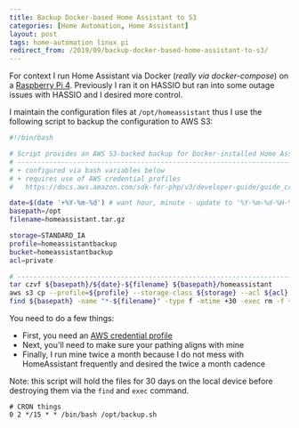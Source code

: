 ```yaml
---
title: Backup Docker-based Home Assistant to S3
categories: [Home Automation, Home Assistant]
layout: post
tags: home-automation linux pi
redirect_from: /2019/09/backup-docker-based-home-assistant-to-s3/
---
```


For context I run Home Assistant via Docker (*really via docker-compose*) on a [Raspberry Pi 4](https://amzn.to/2Ok2biy).  Previously I ran it on HASSIO but ran into some outage issues with HASSIO and I desired more control.

I maintain the configuration files at `/opt/homeassistant` thus I use the following script to backup the configuration to AWS S3:

```bash
#!/bin/bash

# Script provides an AWS S3-backed backup for Docker-installed Home Assistant
# ---------------------------------------------------------------------------
# + configured via bash variables below
# + requires use of AWS credential profiles
#   https://docs.aws.amazon.com/sdk-for-php/v3/developer-guide/guide_credentials_profiles.html

date=$(date '+%Y-%m-%d') # want hour, minute - update to '%Y-%m-%d-%H-%M'
basepath=/opt
filename=homeassistant.tar.gz

storage=STANDARD_IA
profile=homeassistantbackup
bucket=homeassistantbackup
acl=private

# ---------------------------------------------------------------------------
tar czvf ${basepath}/${date}-${filename} ${basepath}/homeassistant
aws s3 cp --profile=${profile} --storage-class ${storage} --acl ${acl} /opt/${date}-${filename} s3://${bucket}/
find ${basepath} -name "*-${filename}" -type f -mtime +30 -exec rm -f {} \;
```

You need to do a few things:
+ First, you need an [AWS credential profile](https://docs.aws.amazon.com/sdk-for-php/v3/developer-guide/guide_credentials_profiles.html)
+ Next, you'll need to make sure your pathing aligns with mine
+ Finally, I run mine twice a month because I do not mess with HomeAssistant frequently and desired the twice a month cadence

Note: this script will hold the files for 30 days on the local device before destroying them via the `find` and `exec` command.

```
# CRON things
0 2 */15 * * /bin/bash /opt/backup.sh
```

